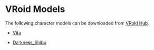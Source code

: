 # VRoid Models

The following character models can be downloaded from [VRoid Hub](https://hub.vroid.com/).

- [Vita](https://hub.vroid.com/characters/6193066630030526355/models/3525604181073039892)

- [Darkness_Shibu](https://hub.vroid.com/characters/675572020956181239/models/6535695942068248968)
